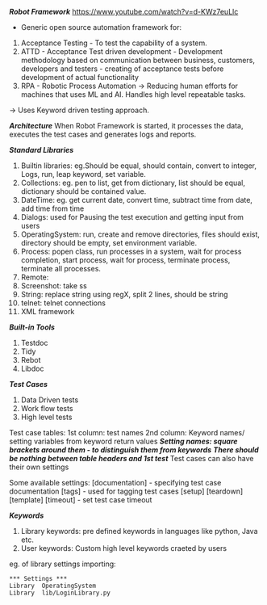 ***Robot Framework***
https://www.youtube.com/watch?v=d-KWz7euLlc
- Generic open source automation framework for:
1. Acceptance Testing - To test the capability of a system.
2. ATTD - Acceptance Test driven development - Development methodology based on communication between business, customers, developers and testers - creating of acceptance tests before development of actual functionality
3. RPA - Robotic Process Automation -> Reducing human efforts for machines that uses ML and AI. Handles high level repeatable tasks.

-> Uses Keyword driven testing approach.


***Architecture***
When Robot Framework is started, it processes the data, executes the test cases and generates logs and reports.

***Standard Libraries***
1. Builtin libraries: eg.Should be equal, should contain, convert to integer, Logs, run, leap keyword, set variable.
2. Collections: eg. pen to list, get from dictionary, list should be equal, dictionary should be contained value.
3. DateTime: eg. get current date, convert time, subtract time from date, add time from time
4. Dialogs: used for Pausing the test execution and getting input from users
5. OperatingSystem: run, create and remove directories, files should exist, directory should be empty, set environment variable. 
6. Process: popen class, run processes in a system, wait for process completion, start process, wait for process, terminate process, terminate all processes.
7. Remote: 
8. Screenshot: take ss
9. String: replace string using regX, split 2 lines, should be string
10. telnet: telnet connections
11. XML framework

***Built-in Tools***
1. Testdoc
2. Tidy
3. Rebot
4. Libdoc

***Test Cases***
1. Data Driven tests
2. Work flow tests
3. High level tests


Test case tables:
1st column: test names
2nd column: Keyword names/ setting variables from keyword return values
***Setting names: square brackets around them - to distinguish them from keywords***
***There should be nothing between table headers and 1st test***
Test cases can also have their own settings


Some available settings:
[documentation] - specifying test case documentation
[tags] - used for tagging test cases
[setup]
[teardown]
[template]
[timeout] - set test case timeout

***Keywords***
1. Library keywords: pre defined keywords in languages like python, Java etc.
2. User keywords: Custom high level keywords craeted by users

eg. of library settings importing:
```
*** Settings ***
Library  OperatingSystem
Library  lib/LoginLibrary.py
```





